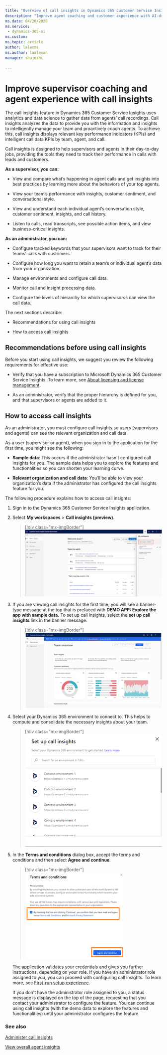 ```yaml
---
title: "Overview of call insights in Dynamics 365 Customer Service Insights | MicrosoftDocs"
description: "Improve agent coaching and customer experience with AI-driven insights readily available for Customer Service Insights"
ms.date: 04/20/2020
ms.service: 
 - dynamics-365-ai
ms.custom: 
ms.topic: article
author: lalexms
ms.author: laalexan
manager: shujoshi 

---
```


# Improve supervisor coaching and agent experience with call insights

The call insights feature in Dynamics 365 Customer Service Insights uses analytics and data science to gather data from agents’ call recordings. Call insights analyzes the data to provide you with the information and insights to intelligently manage your team and proactively coach agents. To achieve this, call insights displays relevant key performance indicators (KPIs) and intelligent call data KPIs by team, agent, and call.

Call insights is designed to help supervisors and agents in their day-to-day jobs, providing the tools they need to track their performance in calls with leads and customers.

**As a supervisor, you can:**

-	View and compare what’s happening in agent calls and get insights into best practices by learning more about the behaviors of your top agents. 

-	View your team’s performance with insights, customer sentiment, and conversational style.

-	View and understand each individual agent’s conversation style, customer sentiment, insights, and call history. 

-	Listen to calls, read transcripts, see possible action items, and view business-critical insights.


**As an administrator, you can:**

-	Configure tracked keywords that your supervisors want to track for their teams’ calls with customers.

-	Configure how long you want to retain a team’s or individual agent’s data from your organization.

-	Manage environments and configure call data.

-	Monitor call and insight processing data.

-	Configure the levels of hierarchy for which supervisorss can view the call data.


The next sections describe:

- Recommendations for using call insights

- How to access call insights


## Recommendations before using call insights

Before you start using call insights, we suggest you review the following requirements for effective use:

-	Verify that you have a subscription to Microsoft Dynamics 365 Customer Service Insights. To learn more, see [About licensing and license management](https://docs.microsoft.com/power-platform/admin/wp-license-management). 

-	As an administrator, verify that the proper hierarchy is defined for you, and that supervisors or agents are added to it. 

## How to access call insights

As an administrator, you must configure call insights so users (supervisors and agents) can see the relevant organization and call data. 

As a user (supervisor or agent), when you sign in to the application for the first time, you might see the following:

- **Sample data**: This occurs if the administrator hasn't configured call insights for you. The sample data helps you to explore the features and functionalities so you can shorten your learning curve.

- **Relevant organization and call data**: You’ll be able to view your organization’s data if the administrator has configured the call insights feature for you.

The following procedure explains how to access call insights:

1.	Sign in to the Dynamics 365 Customer Service Insights application.

2.	Select **My workspaces** > **Call insights (preview)**.

    > [!div class="mx-imgBorder"]
    > ![Select call insights from My workspaces](media/ci-workspace-view.png "Access the call insights feature from the My workspaces menu")

3.	If you are viewing call insights for the first time, you will see a banner-type message at the top that is prefaced with **DEMO APP: Explore the app with sample data.** To set up call insights, select the **set up call insights** link in the banner message.

    > [!div class="mx-imgBorder"]
    > ![Select set up call insights link](media/ci-first-signin.png  "Select the set up call insights link")
    
4.	Select your Dynamics 365 environment to connect to. This helps to compute and consolidate the necessary insights about your team.

    > [!div class="mx-imgBorder"]
    > ![Select Dynamics 365 environment](media/ci-select-environment.png  "Select your Dynamics 365 environment")

5.	In the **Terms and conditions** dialog box, accept the terms and conditions and then select **Agree and continue**.

    > [!div class="mx-imgBorder"]
    > ![Accept terms and conditions](media/ci-app-tnc.png  "Accept terms and conditions")

	The application validates your credentials and gives you further instructions, depending on your role. If you have an administrator role assigned to you, you can proceed with configuring call insights. To learn more, see [First-run setup experience](fre-setup-sales-insight-app.md).
    
    If you don't have the administrator role assigned to you, a status message is displayed on the top of the page, requesting that you contact your administrator to configure the feature. You can continue using call insights (with the demo data to explore the features and functionalities) until your administrator configures the feature.

### See also

[Administer call insights](intro-admin-guide-sales-insights.md#administer-conversation-intelligence)

[View overall agent insights](dynamics365-sales-insights-app-home-page.md)
